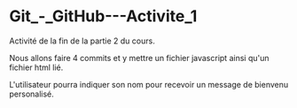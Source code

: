 # Git_-_GitHub---Activite_1
Activité de la fin de la partie 2 du cours.

Nous allons faire 4 commits et y mettre un fichier javascript ainsi qu'un fichier html lié.

L'utilisateur pourra indiquer son nom pour recevoir un message de bienvenu personalisé.
